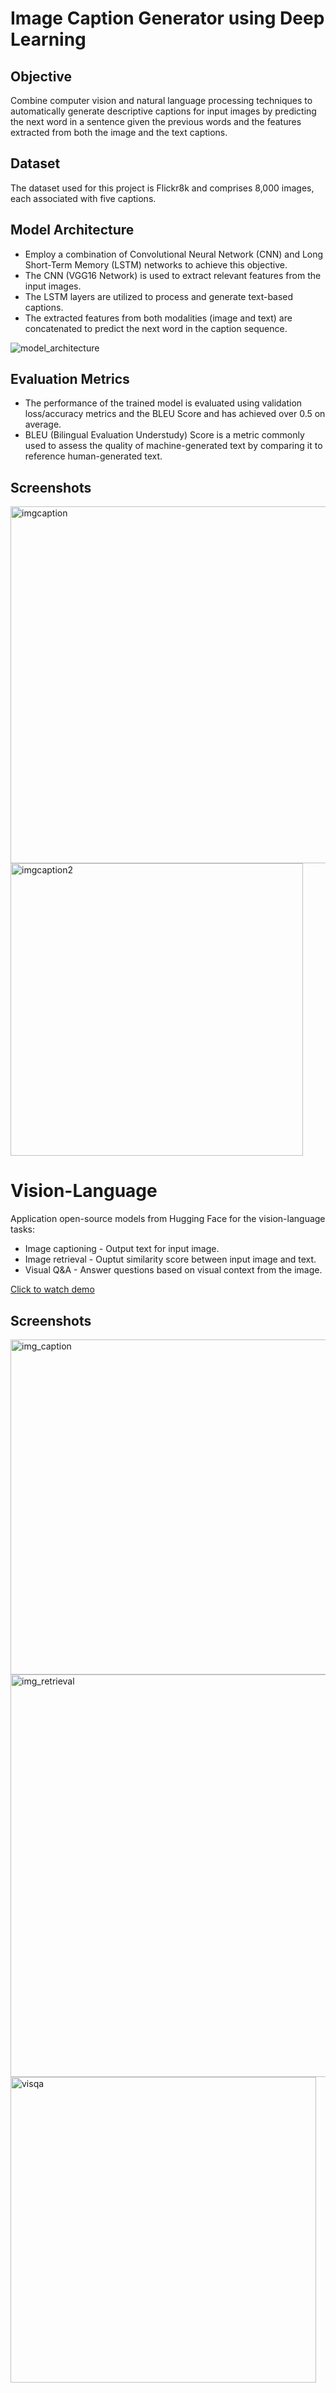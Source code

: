 # Image Caption Generator using Deep Learning

## Objective
Combine computer vision and natural language processing techniques to automatically generate descriptive captions for input images by predicting the next word in a sentence given the previous words and the features extracted from both the image and the text captions.

## Dataset
The dataset used for this project is Flickr8k and comprises 8,000 images, each associated with five captions.

## Model Architecture
- Employ a combination of Convolutional Neural Network (CNN) and Long Short-Term Memory (LSTM) networks to achieve this objective.
- The CNN (VGG16 Network) is used to extract relevant features from the input images.
- The LSTM layers are utilized to process and generate text-based captions.
- The extracted features from both modalities (image and text) are concatenated to predict the next word in the caption sequence.

![model_architecture](https://github.com/cybersamurai2410/Image_Caption/assets/66138996/c33f43a3-d4ef-42c3-8695-caf9e0674b54)

## Evaluation Metrics
- The performance of the trained model is evaluated using validation loss/accuracy metrics and the BLEU Score and has achieved over 0.5 on average.
- BLEU (Bilingual Evaluation Understudy) Score is a metric commonly used to assess the quality of machine-generated text by comparing it to reference human-generated text.

## Screenshots
<img width="571" alt="imgcaption" src="https://github.com/cybersamurai2410/Image_Caption/assets/66138996/b4f898dd-24aa-427c-98de-d5a37540ea33">
<img width="468" alt="imgcaption2" src="https://github.com/cybersamurai2410/Image_Caption/assets/66138996/2c974f55-73be-46b8-9030-93fff6456851">

# Vision-Language 
Application open-source models from Hugging Face for the vision-language tasks:
- Image captioning - Output text for input image.
- Image retrieval - Ouptut similarity score between input image and text.
- Visual Q&A - Answer questions based on visual context from the image.

[Click to watch demo](https://drive.google.com/file/d/1-giGgXdkIdcofjrkx2nKbFiA8Rk-1R4x/view?usp=sharing)

## Screenshots
<img width="536" alt="img_caption" src="https://github.com/user-attachments/assets/5f4bcf2a-cad6-41fa-b81f-4d4eacc908cb">
<img width="644" alt="img_retrieval" src="https://github.com/user-attachments/assets/bb4852c3-8c7e-4af0-88e6-9b6d33e86c13">
<img width="489" alt="visqa" src="https://github.com/user-attachments/assets/55b107d6-9a9a-4701-9ca4-b73273b158f4">

